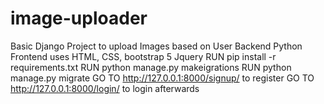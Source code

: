 # image-uploader
Basic Django Project to upload Images based on User
Backend Python
Frontend uses HTML, CSS, bootstrap 5 Jquery
RUN pip install -r requirements.txt
RUN python manage.py makeigrations
RUN python manage.py migrate
GO TO http://127.0.0.1:8000/signup/ to register
GO TO http://127.0.0.1:8000/login/ to login afterwards

